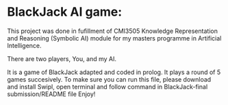 # BlackJack AI game:
This project was done in fufillment of CMI3505 Knowledge Representation and Reasoning (Symbolic AI) module for my masters programme in Artificial Intelligence.

There are two players, You, and my AI. 

It is a game of BlackJack adapted and coded in prolog. It plays a round of 5 games succesively.
To make sure you can run this file, please download and install Swipl, open terminal and follow command in BlackJack-final submission/README file
Enjoy!
